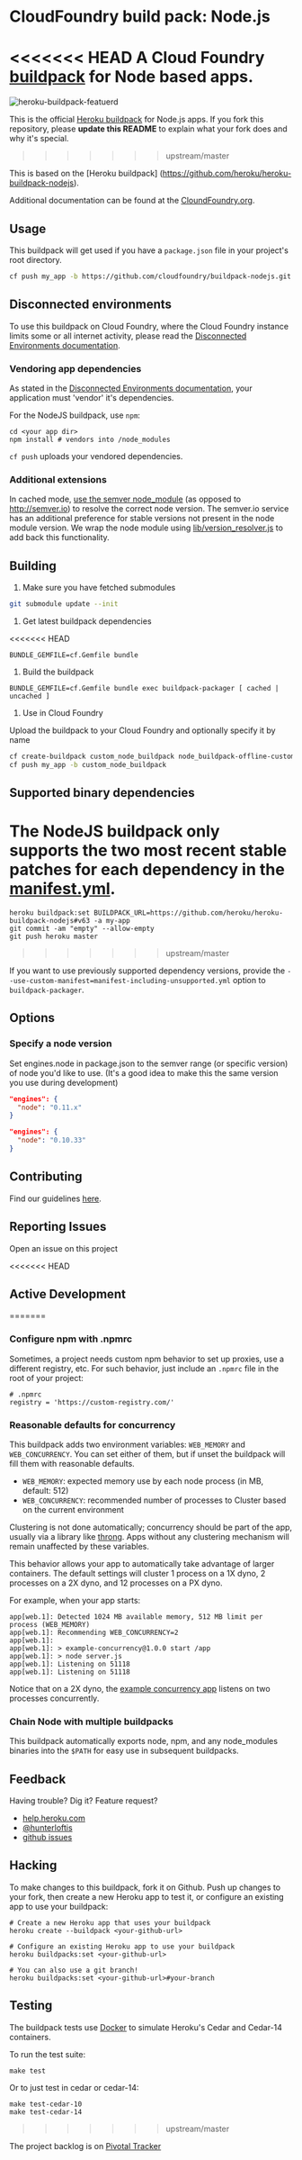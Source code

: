 # CloudFoundry build pack: Node.js

<<<<<<< HEAD
A Cloud Foundry [buildpack](http://docs.cloudfoundry.org/buildpacks/) for Node based apps.
=======
![heroku-buildpack-featuerd](https://cloud.githubusercontent.com/assets/51578/6953435/52e1af5c-d897-11e4-8712-35fbd4d471b1.png)

This is the official [Heroku buildpack](http://devcenter.heroku.com/articles/buildpacks) for Node.js apps. If you fork this repository, please **update this README** to explain what your fork does and why it's special.
>>>>>>> upstream/master

This is based on the [Heroku buildpack] (https://github.com/heroku/heroku-buildpack-nodejs).

Additional documentation can be found at the [CloundFoundry.org](http://docs.cloudfoundry.org/buildpacks/).

## Usage

This buildpack will get used if you have a `package.json` file in your project's root directory.

```bash
cf push my_app -b https://github.com/cloudfoundry/buildpack-nodejs.git
```

## Disconnected environments
To use this buildpack on Cloud Foundry, where the Cloud Foundry instance limits some or all internet activity, please read the [Disconnected Environments documentation](https://github.com/cf-buildpacks/buildpack-packager/blob/master/doc/disconnected_environments.md).

### Vendoring app dependencies
As stated in the [Disconnected Environments documentation](https://github.com/cf-buildpacks/buildpack-packager/blob/master/doc/disconnected_environments.md), your application must 'vendor' it's dependencies.

For the NodeJS buildpack, use ```npm```:

```shell 
cd <your app dir>
npm install # vendors into /node_modules
```

```cf push``` uploads your vendored dependencies.

### Additional extensions
In cached mode, [use the semver node_module](bin/compile#L30-32) (as opposed to http://semver.io) to resolve the correct node version. The semver.io service has an additional preference for stable versions not present in the node module version. We wrap the node module using [lib/version_resolver.js](lib/version_resolver.js) to add back this functionality.

## Building
1. Make sure you have fetched submodules

  ```bash
  git submodule update --init
  ```
1. Get latest buildpack dependencies

<<<<<<< HEAD
  ```shell
  BUNDLE_GEMFILE=cf.Gemfile bundle
  ```

1. Build the buildpack

  ```shell
  BUNDLE_GEMFILE=cf.Gemfile bundle exec buildpack-packager [ cached | uncached ]
  ```

1. Use in Cloud Foundry

  Upload the buildpack to your Cloud Foundry and optionally specify it by name
  ```bash
  cf create-buildpack custom_node_buildpack node_buildpack-offline-custom.zip 1
  cf push my_app -b custom_node_buildpack
  ```

## Supported binary dependencies

The NodeJS buildpack only supports the two most recent stable patches for each dependency in the [manifest.yml](manifest.yml).
=======
```
heroku buildpack:set BUILDPACK_URL=https://github.com/heroku/heroku-buildpack-nodejs#v63 -a my-app
git commit -am "empty" --allow-empty
git push heroku master
```
>>>>>>> upstream/master

If you want to use previously supported dependency versions, provide the `--use-custom-manifest=manifest-including-unsupported.yml` option to `buildpack-packager`.

## Options

### Specify a node version

Set engines.node in package.json to the semver range
(or specific version) of node you'd like to use.
(It's a good idea to make this the same version you use during development)

```json
"engines": {
  "node": "0.11.x"
}
```

```json
"engines": {
  "node": "0.10.33"
}
```

## Contributing

Find our guidelines [here](./CONTRIBUTING.md).

## Reporting Issues

Open an issue on this project

<<<<<<< HEAD
## Active Development
=======
### Configure npm with .npmrc

Sometimes, a project needs custom npm behavior to set up proxies,
use a different registry, etc. For such behavior,
just include an `.npmrc` file in the root of your project:

```
# .npmrc
registry = 'https://custom-registry.com/'
```

### Reasonable defaults for concurrency

This buildpack adds two environment variables: `WEB_MEMORY` and `WEB_CONCURRENCY`.
You can set either of them, but if unset the buildpack will fill them with reasonable defaults.

- `WEB_MEMORY`: expected memory use by each node process (in MB, default: 512)
- `WEB_CONCURRENCY`: recommended number of processes to Cluster based on the current environment

Clustering is not done automatically; concurrency should be part of the app,
usually via a library like [throng](https://github.com/hunterloftis/throng).
Apps without any clustering mechanism will remain unaffected by these variables.

This behavior allows your app to automatically take advantage of larger containers.
The default settings will cluster
1 process on a 1X dyno, 2 processes on a 2X dyno, and 12 processes on a PX dyno.

For example, when your app starts:

```
app[web.1]: Detected 1024 MB available memory, 512 MB limit per process (WEB_MEMORY)
app[web.1]: Recommending WEB_CONCURRENCY=2
app[web.1]:
app[web.1]: > example-concurrency@1.0.0 start /app
app[web.1]: > node server.js
app[web.1]: Listening on 51118
app[web.1]: Listening on 51118
```

Notice that on a 2X dyno, the
[example concurrency app](https://github.com/heroku-examples/node-concurrency)
listens on two processes concurrently.

### Chain Node with multiple buildpacks

This buildpack automatically exports node, npm, and any node_modules binaries
into the `$PATH` for easy use in subsequent buildpacks.

## Feedback

Having trouble? Dig it? Feature request?

- [help.heroku.com](https://help.heroku.com/)
- [@hunterloftis](http://twitter.com/hunterloftis)
- [github issues](https://github.com/heroku/heroku-buildpack-nodejs/issues)

## Hacking

To make changes to this buildpack, fork it on Github. Push up changes to your fork, then create a new Heroku app to test it, or configure an existing app to use your buildpack:

```
# Create a new Heroku app that uses your buildpack
heroku create --buildpack <your-github-url>

# Configure an existing Heroku app to use your buildpack
heroku buildpacks:set <your-github-url>

# You can also use a git branch!
heroku buildpacks:set <your-github-url>#your-branch
```

## Testing

The buildpack tests use [Docker](https://www.docker.com/) to simulate
Heroku's Cedar and Cedar-14 containers.

To run the test suite:

```
make test
```

Or to just test in cedar or cedar-14:

```
make test-cedar-10
make test-cedar-14
```
>>>>>>> upstream/master

The project backlog is on [Pivotal Tracker](https://www.pivotaltracker.com/projects/1042066)
